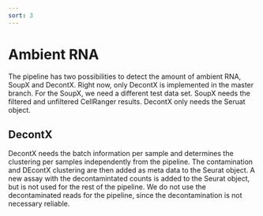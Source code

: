 ```yaml
---
sort: 3
---
```


# Ambient RNA

The pipeline has two possibilities to detect the amount of ambient RNA, SoupX and DecontX.
Right now, only DecontX is implemented in the master branch. For the SoupX, we need a different test data set. 
SoupX needs the filtered and unfiltered CellRanger results. DecontX only needs the Seruat object. 

## DecontX
DecontX needs the batch information per sample and determines the clustering per samples independently from the pipeline. 
The contamination and DEcontX clustering are then added as meta data to the Seurat object. 
A new assay with the decontamintated counts is added to the Seurat object, but is not used for the rest of the pipeline. 
We do not use the decontaminated reads for the pipeline, since the decontamination is not necessary reliable. 
